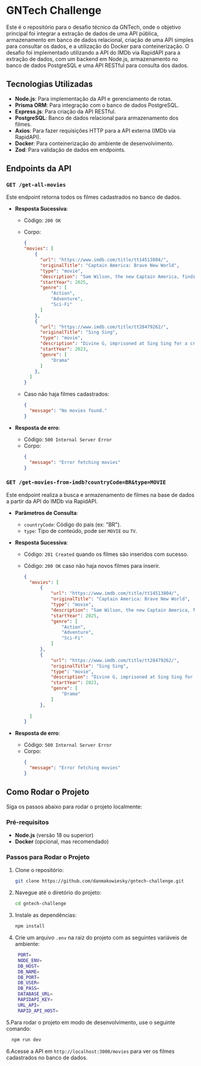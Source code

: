 # GNTech Challenge

Este é o repositório para o desafio técnico da GNTech, onde o objetivo principal foi integrar a extração de dados de uma API pública, armazenamento em banco de dados relacional, criação de uma API simples para consultar os dados, e a utilização do Docker para conteinerização. O desafio foi implementado utilizando a API do IMDb via RapidAPI para a extração de dados, com um backend em Node.js, armazenamento no banco de dados PostgreSQL e uma API RESTful para consulta dos dados.

## Tecnologias Utilizadas

- **Node.js**: Para implementação da API e gerenciamento de rotas.
- **Prisma ORM**: Para integração com o banco de dados PostgreSQL.
- **Express.js**: Para criação da API RESTful.
- **PostgreSQL**: Banco de dados relacional para armazenamento dos filmes.
- **Axios**: Para fazer requisições HTTP para a API externa (IMDb via RapidAPI).
- **Docker**: Para conteinerização do ambiente de desenvolvimento.
- **Zod**: Para validação de dados em endpoints.

## Endpoints da API

### `GET /get-all-movies`

Este endpoint retorna todos os filmes cadastrados no banco de dados.

- **Resposta Sucessiva**:
  - Código: `200 OK`
  - Corpo:
    ```json
    {
    "movies": [
        {
          "url": "https://www.imdb.com/title/tt14513804/",
          "originalTitle": "Captain America: Brave New World",
          "type": "movie",
          "description": "Sam Wilson, the new Captain America, finds himself in the middle of an international incident and must discover the motive behind a nefarious global plan.",
          "startYear": 2025,
          "genre": [
              "Action",
              "Adventure",
              "Sci-Fi"
          ]
        },
        {
          "url": "https://www.imdb.com/title/tt28479262/",
          "originalTitle": "Sing Sing",
          "type": "movie",
          "description": "Divine G, imprisoned at Sing Sing for a crime he didn't commit, finds purpose by acting in a theatre group alongside other incarcerated men in this story of resilience, humanity, and the transformative power of art.",
          "startYear": 2023,
          "genre": [
              "Drama"
          ]
        },
      ]
    }
    ```

  - Caso não haja filmes cadastrados:
    ```json
    {
      "message": "No movies found."
    }
    ```

- **Resposta de erro**:
  - Código: `500 Internal Server Error`
  - Corpo:
    ```json
    {
      "message": "Error fetching movies"
    }
    ```

### `GET /get-movies-from-imdb?countryCode=BR&type=MOVIE`

Este endpoint realiza a busca e armazenamento de filmes na base de dados a partir da API do IMDb via RapidAPI.

- **Parâmetros de Consulta**:
  - `countryCode`: Código do país (ex: "BR").
  - `type`: Tipo de conteúdo, pode ser `MOVIE` ou `TV`.
  
- **Resposta Sucessiva**:
  - Código: `201 Created` quando os filmes são inseridos com sucesso.
  - Código: `200 OK` caso não haja novos filmes para inserir.

    ```json
    {
      "movies": [
          {
              "url": "https://www.imdb.com/title/tt14513804/",
              "originalTitle": "Captain America: Brave New World",
              "type": "movie",
              "description": "Sam Wilson, the new Captain America, finds himself in the middle of an international incident and must discover the motive behind a nefarious global plan.",
              "startYear": 2025,
              "genre": [
                  "Action",
                  "Adventure",
                  "Sci-Fi"
              ]
          },
          {
              "url": "https://www.imdb.com/title/tt28479262/",
              "originalTitle": "Sing Sing",
              "type": "movie",
              "description": "Divine G, imprisoned at Sing Sing for a crime he didn't commit, finds purpose by acting in a theatre group alongside other incarcerated men in this story of resilience, humanity, and the transformative power of art.",
              "startYear": 2023,
              "genre": [
                  "Drama"
              ]
          },
      
      ]
    }
    ```

- **Resposta de erro**:
  - Código: `500 Internal Server Error`
  - Corpo:
    ```json
    {
      "message": "Error fetching movies"
    }
    ```

## Como Rodar o Projeto

Siga os passos abaixo para rodar o projeto localmente:

### Pré-requisitos

- **Node.js** (versão 18 ou superior)
- **Docker** (opcional, mas recomendado)

### Passos para Rodar o Projeto

1. Clone o repositório:
   ```bash
   git clone https://github.com/danmakowiesky/gntech-challenge.git

2. Navegue até o diretório do projeto:
   ```bash
   cd gntech-challenge
   ```

3. Instale as dependências:
   ```bash
   npm install
   ```

4. Crie um arquivo `.env` na raiz do projeto com as seguintes variáveis de ambiente:
   ```bash
    PORT=
    NODE_ENV=
    DB_HOST=
    DB_NAME=
    DB_PORT=
    DB_USER=
    DB_PASS=
    DATABASE_URL=
    RAPIDAPI_KEY=
    URL_API=
    RAPID_API_HOST=

5.Para rodar o projeto em modo de desenvolvimento, use o seguinte comando:
   ```bash
     npm run dev
   ```

6.Acesse a API em `http://localhost:3000/movies` para ver os filmes cadastrados no banco de dados.




